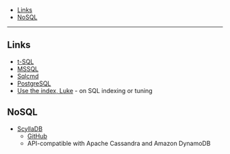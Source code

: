 - [Links](#links)
- [NoSQL](#nosql)
____

## Links

- [t-SQL](./t-sql.md)
- [MSSQL](./mssql.md)
- [Sqlcmd](./sqlcmd.md)
- [PostgreSQL](./postgres.md)
- [Use the index, Luke](https://use-the-index-luke.com/) - on SQL indexing or
  tuning

## NoSQL

- [ScyllaDB](https://www.scylladb.com/)
  * [GitHub](https://github.com/scylladb/scylladb)
  * API-compatible with Apache Cassandra and Amazon DynamoDB
